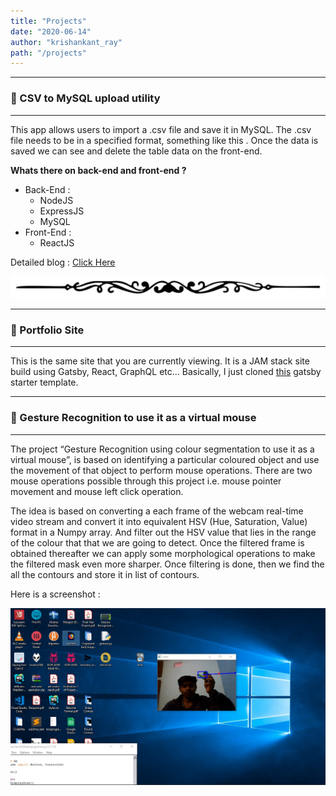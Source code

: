 ```yaml
---
title: "Projects"
date: "2020-06-14"
author: "krishankant_ray"
path: "/projects"
---
```

***
### 📌 CSV to MySQL upload utility
***
This app allows users to import a .csv file and save it in MySQL. The .csv file needs to be in a specified format, something like this .
Once the data is saved we can see and delete the table data on the front-end.

 **Whats there on back-end and front-end ?**

  - Back-End :
    - NodeJS
    - ExpressJS
    - MySQL
  - Front-End :
    - ReactJS


Detailed blog : [Click Here](https://krishankantray.com/CSV-to-SQL-import)   


![line-break](https://raw.githubusercontent.com/krishankantray/krishankantray-3/master/src/images/Vintage-Decorative-Divider.svg)



***
### 📌 Portfolio Site
***


This is the same site that you are currently viewing.
It is a JAM stack site build using Gatsby, React, GraphQL etc...
Basically, I just cloned [this](https://github.com/panr/gatsby-starter-hello-friend) gatsby starter template.  







***
### 📌 Gesture Recognition to use it as a virtual mouse
***
The project “Gesture Recognition using colour segmentation to use it as a virtual mouse”, is
based on identifying a particular coloured object and use the movement of that object to
perform mouse operations. There are two mouse operations possible through this project i.e.
mouse pointer movement and mouse left click operation.

The idea is based on converting a each frame of the webcam real-time video stream and
convert it into equivalent HSV (Hue, Saturation, Value) format in a Numpy array. And filter
out the HSV value that lies in the range of the colour that that we are going to detect. Once
the filtered frame is obtained thereafter we can apply some morphological operations to make
the filtered mask even more sharper. Once filtering is done, then we find the all the contours
and store it in list of contours. 

Here is a screenshot :


![screesnhot of gesture](https://raw.githubusercontent.com/krishankantray/Gesture-Recognisation-using-color-segmentation-to-use-it-as-virtual-mouse/master/gesture.092fdf8a.jpg)

